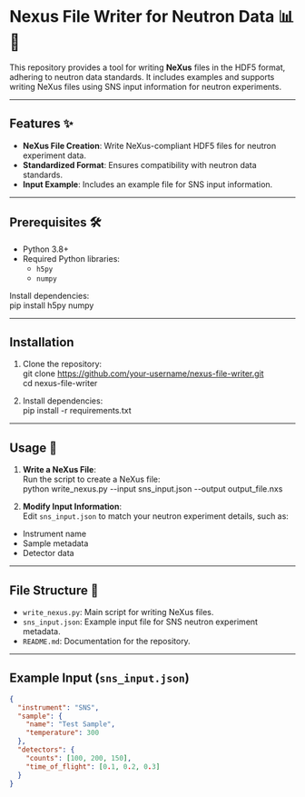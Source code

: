 # Nexus File Writer for Neutron Data 📊🔬  

This repository provides a tool for writing **NeXus** files in the HDF5 format, adhering to neutron data standards. It includes examples and supports writing NeXus files using SNS input information for neutron experiments.

---

## Features ✨  

- **NeXus File Creation**: Write NeXus-compliant HDF5 files for neutron experiment data.  
- **Standardized Format**: Ensures compatibility with neutron data standards.  
- **Input Example**: Includes an example file for SNS input information.  

---

## Prerequisites 🛠️  

- Python 3.8+  
- Required Python libraries:
  - `h5py`  
  - `numpy`  

Install dependencies:  
pip install h5py numpy  

---

## Installation  

1. Clone the repository:  
git clone https://github.com/your-username/nexus-file-writer.git  
cd nexus-file-writer  

2. Install dependencies:  
pip install -r requirements.txt  

---

## Usage 🔧  

1. **Write a NeXus File**:  
Run the script to create a NeXus file:  
python write_nexus.py --input sns_input.json --output output_file.nxs  

2. **Modify Input Information**:  
Edit `sns_input.json` to match your neutron experiment details, such as:  
- Instrument name  
- Sample metadata  
- Detector data  

---

## File Structure 📂  

- `write_nexus.py`: Main script for writing NeXus files.  
- `sns_input.json`: Example input file for SNS neutron experiment metadata.  
- `README.md`: Documentation for the repository.  

---

## Example Input (`sns_input.json`)  

```json
{
  "instrument": "SNS",
  "sample": {
    "name": "Test Sample",
    "temperature": 300
  },
  "detectors": {
    "counts": [100, 200, 150],
    "time_of_flight": [0.1, 0.2, 0.3]
  }
}
